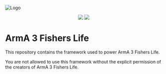 ![Logo](https://www.arma3fisherslife.net/ressources/images/logo_black.png)
<p align="center"><img src="https://img.shields.io/badge/CURRENT%20VERSION-3.4.1-green.svg?longCache=true&style=for-the-badge" />
    <img src="https://img.shields.io/badge/UPCOMING%20VERSION-3.5-yellow.svg?longCache=true&style=for-the-badge" /></p>

# ArmA 3 Fishers Life

This repository contains the framework used to power ArmA 3 Fishers Life.

You are not allowed to use this framework without the explicit permission of the creators of ArmA 3 Fishers Life.
